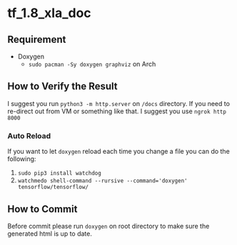 # tf_1.8_xla_doc

## Requirement
- Doxygen
	- `sudo pacman -Sy doxygen graphviz` on Arch

## How to Verify the Result
I suggest you run `python3 -m http.server` on `/docs` directory. If you need to re-direct out from VM or something like that. I suggest you use `ngrok http 8000`

### Auto Reload
If you want to let `doxygen` reload each time you change a file you can do the following:
1. `sudo pip3 install watchdog`
2. `watchmedo shell-command --rursive --command='doxygen' tensorflow/tensorflow/`

## How to Commit
Before commit please run `doxygen` on root directory to make sure the generated html is up to date.
